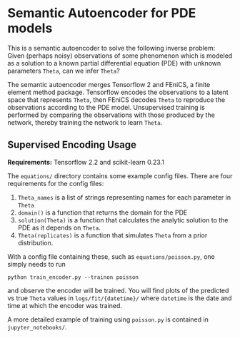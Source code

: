 # Semantic Autoencoder for PDE models
This is a semantic autoencoder to solve the following inverse problem:
Given (perhaps noisy) observations of some phenomenon which is modeled as 
a solution to a known partial differential equation (PDE) 
with unknown parameters `Theta`, can we infer `Theta`?

The semantic autoencoder merges Tensorflow 2 and FEniCS, 
a finite element method package.
Tensorflow encodes the observations to a latent space that represents `Theta`,
then FEniCS decodes `Theta` to reproduce the observations according to the PDE model.
Unsupervised training is performed by comparing the observations with those 
produced by the network, thereby training the network to learn `Theta`.

## Supervised Encoding Usage
**Requirements:** Tensorflow 2.2 and scikit-learn 0.23.1

The `equations/` directory contains some example config files.
There are four requirements for the config files:
 1. `Theta_names` is a list of strings representing names for each parameter in `Theta`
 2. `domain()` is a function that returns the domain for the PDE
 3. `solution(Theta)` is a function that calculates the analytic solution to the PDE
 as it depends on `Theta`.
 4. `Theta(replicates)` is a function that simulates `Theta` from a prior distribution.

With a config file containing these, such as `equations/poisson.py`,
one simply needs to run

`python train_encoder.py --trainon poisson`

and observe the encoder will be trained.
You will find plots of the predicted vs true `Theta` values in
`logs/fit/{datetime}/` where `datetime` is the date and time 
at which the encoder was trained.

A more detailed example of training using `poisson.py` 
is contained in `jupyter_notebooks/`.
